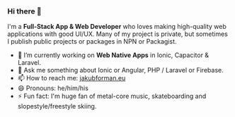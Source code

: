 ### Hi there 👋

I'm a **Full-Stack App & Web Developer** who loves making high-quality web applications with good UI/UX. Many of my project is private, but sometimes I publish public projects or packages in NPN or Packagist.

- 🔭 I’m currently working on **Web Native Apps** in Ionic, Capacitor & Laravel.
- 💬 Ask me something about Ionic or Angular, PHP / Laravel or Firebase.
- 📫 How to reach me: [jakubforman.eu](https://jakubforman.eu)
- 😄 Pronouns: he/him/his
- ⚡ Fun fact: I'm huge fan of metal-core music, skateboarding and slopestyle/freestyle skiing.
